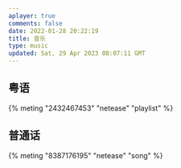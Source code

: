 ```yaml
---
aplayer: true
comments: false
date: 2022-01-28 20:22:19
title: 音乐
type: music
updated: Sat, 29 Apr 2023 08:07:11 GMT
---
```

## 粤语

<div id='demo1'></div>

{% meting "2432467453" "netease" "playlist" %}

## 普通话

<div id='demo2'></div>

{% meting "8387176195" "netease" "song" %}
